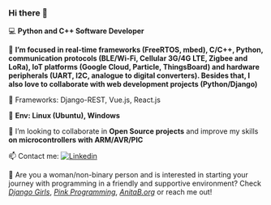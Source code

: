 ### Hi there 👋

:computer: **Python and C++ Software Developer**

:dart: **I’m focused in real-time frameworks (FreeRTOS, mbed), C/C++, Python, communication protocols (BLE/Wi-Fi, Cellular 3G/4G LTE, Zigbee and LoRa), IoT platforms (Google Cloud, Particle, ThingsBoard) and hardware peripherals (UART, I2C, analogue to digital converters). Besides that, I also love to collaborate with web development projects (Python/Django)**

:mag_right: Frameworks: Django-REST, Vue.js, React.js

:herb: **Env: Linux (Ubuntu), Windows**

👯 I’m looking to collaborate in **Open Source projects** and improve my skills **on microcontrollers with ARM/AVR/PIC**

📫 Contact me: [![Linkedin](https://camo.githubusercontent.com/667dec86e11556623f93d822260cc5df3f78b7a1/68747470733a2f2f696d672e736869656c64732e696f2f62616467652f2d4c696e6b6564496e2d626c75653f7374796c653d666c61742d737175617265266c6f676f3d4c696e6b6564696e266c6f676f436f6c6f723d7768697465266c696e6b3d68747470733a2f2f7777772e6c696e6b6564696e2e636f6d2f696e2f6c65746963696163616d706f73732f)](https://www.linkedin.com/in/gabrielademoraes/)
&nbsp;

:orange_heart: Are you a woman/non-binary person and is interested in starting your journey with programming in a friendly and supportive environment? Check <a href="https://djangogirls.org/" rel="nofollow"><em>Django Girls</em></a>, <a href="https://www.pinkprogramming.se/en/" rel="nofollow"><em>Pink Programming</em></a>, <a href="https://anitab.org/" rel="nofollow"><em>AnitaB.org</em></a> or reach me out!
